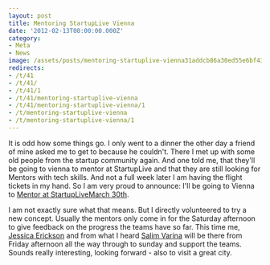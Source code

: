 ```yaml
---
layout: post
title: Mentoring StartupLive Vienna
date: '2012-02-13T00:00:00.000Z'
category:
- Meta
- News
image: /assets/posts/mentoring-startuplive-vienna31addcb86a30ed55e6bf430ec8c7e246eefefd7d36.png
redirects:
- /t/41
- /t/41/
- /t/41/1
- /t/41/mentoring-startuplive-vienna
- /t/41/mentoring-startuplive-vienna/1
- /t/mentoring-startuplive-vienna
- /t/mentoring-startuplive-vienna/1
---
```


It is odd how some things go. I only went to a dinner the other day a friend of mine asked me to get to because he couldn't. There I met up with some old people from the startup community again. And one told me, that they'll be going to vienna to mentor at StartupLive and that they are still looking for Mentors with tech skills. And not a full week later I am having the flight tickets in my hand. So I am very proud to announce: I'll be going to Vienna to [Mentor at StartupLiveMarch 30th](http://startuplive.in/vienna/6/judges/).

I am not exactly sure what that means. But I directly volunteered to try a new concept. Usually the mentors only come in for the Saturday afternoon to give feedback on the progress the teams have so far. This time me, [Jessica Erickson](http://www.linkedin.com/in/jesserickson) and from what I heard [Salim Varina](http://www.linkedin.com/in/salimvirani) will be there from Friday afternoon all the way through to sunday and support the teams. Sounds really interesting, looking forward - also to visit a great city.
